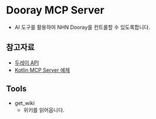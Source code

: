 # Dooray MCP Server

- AI 도구를 활용하여 NHN Dooray를 컨트롤할 수 있도록합니다.

## 참고자료

- [두레이 API](https://helpdesk.dooray.com/share/pages/9wWo-xwiR66BO5LGshgVTg/2939987647631384419)
- [Kotlin MCP Server 예제](https://github.com/modelcontextprotocol/kotlin-sdk/blob/main/samples/weather-stdio-server/src/main/kotlin/io/modelcontextprotocol/sample/server/McpWeatherServer.kt)

## Tools

- get_wiki
  - 위키를 읽어옵니다.